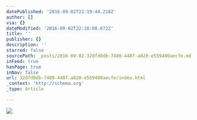 ```yaml
---
datePublished: '2016-09-02T22:19:44.218Z'
author: []
via: {}
dateModified: '2016-09-02T22:18:08.672Z'
title: ''
publisher: {}
description: ''
starred: false
sourcePath: _posts/2016-09-02-32dfd0db-7480-448f-a020-e559480aecfe.md
inFeed: true
hasPage: true
inNav: false
url: 32dfd0db-7480-448f-a020-e559480aecfe/index.html
_context: 'http://schema.org'
_type: Article

---
```

![](https://the-grid-user-content.s3-us-west-2.amazonaws.com/9be0372c-bdae-413f-90da-832e1bc461d7.jpg)